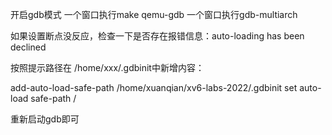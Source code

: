 
开启gdb模式
一个窗口执行make qemu-gdb
一个窗口执行gdb-multiarch

如果设置断点没反应，检查一下是否存在报错信息：auto-loading has been declined

按照提示路径在 /home/xxx/.gdbinit中新增内容：

add-auto-load-safe-path /home/xuanqian/xv6-labs-2022/.gdbinit
set auto-load safe-path /

重新启动gdb即可
